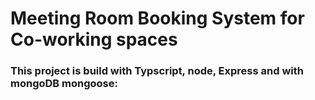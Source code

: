 # Meeting Room Booking System for Co-working spaces

### This project is build with Typscript, node, Express and with mongoDB mongoose:
